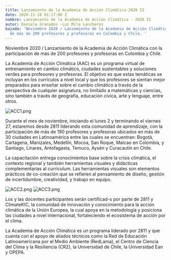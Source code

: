 ```yaml
---
title: Lanzamiento de la Academia de Acción Climática-2020 II
date: 2020-11-18 01:17:00 Z
nombre: Lanzamiento de la Academia de Acción Climática - 2020 II
autor: Daniela Granados -Luz Mila Lancheros
bajada: 'Noviembre 2020 / Lanzamiento de la Academia de Acción Climática con la participación
  de más de 200 profesores y profesoras en Colombia y Chile. '
---
```


Noviembre 2020 / Lanzamiento de la Academia de Acción Climática con la participación de más de 200 profesores y profesoras en Colombia y Chile. 

<!--mas-->

La Academia de Acción Climática (AAC) es un programa virtual de entrenamiento en cambio climático, ciudades sustentables y soluciones verdes para profesores y profesoras. El objetivo es que estas temáticas se incluyan en los currículos a nivel local y que los profesores se sientan mejor preparados para enseñar sobre el cambio climático a través de la perspectiva de cualquier asignatura, no limitado a matemáticas y ciencias, sino también a través de geografía, educación cívica, arte y lenguaje, entre otros. 

![ACC1.png](/uploads/ACC1.png)

Durante el mes de noviembre, iniciando el lunes 2 y terminando el viernes 27, estaremos desde 2811 liderando esta comunidad de aprendizaje, con la participación de más de 190 profesores y profesoras ubicados en más de 30 ciudades en Latinoamérica entre las cuales se encuentran: Bogotá, Cartagena, Manizales, Medellín, Mocoa, San Roque, Maicao en Colombia, y Santiago, Linares, Antofagasta, Temuco, Aysén y Curacautín en Chile.

La capacitación entrega conocimientos base sobre la crisis climática, el contexto regional y también herramientas visuales y didácticas complementarias al currículum. Las herramientas visuales son elementos prácticos de co-creación que se refieren al pensamiento de diseño, gestión de incertidumbre, creatividad, y trabajo en equipo. 

![ACC2.png](/uploads/ACC2.png)
![ACC3.png](/uploads/ACC3.png)

Los y las docentes participantes serán certificad-s por parte de 2811 y ClimateKIC, la comunidad de innovación y conocimiento para la acción climática de la Unión Europea, la cual apoya en la metodología y posiciona las ciudades a nivel internacional, fortaleciendo el ecosistema de acción por el clima.

La Academia de Acción Climática es un programa liderado por 2811 y que cuenta con el apoyo de aliados técnicos como la Red de Educación Latinoamericana por el Medio Ambiente (RedLama), el Centro de Ciencia del Clima y la Resiliencia (CR2), la Universidad de Chile, la Universidad Ean y OPEPA.


